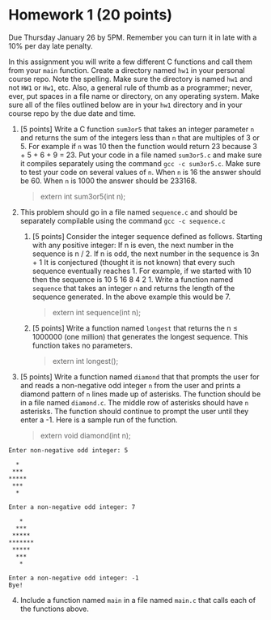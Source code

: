 # Homework 1 (20 points)

Due Thursday January 26 by 5PM. Remember you can turn it in late with a 10% per day late penalty.

In this assignment you will write a few different C functions and call them from your `main` function. Create a directory
named `hw1` in your personal course repo. Note the spelling. Make sure the directory is named `hw1` and not `HW1` or
`Hw1`, etc. Also, a general rule of thumb as a programmer; never, ever, put spaces in a file name or directory, on any
operating system. Make sure all of the files outlined below are in your `hw1` directory and in your course repo by the
due date and time.

1. [5 points] Write a C function `sum3or5` that takes an integer parameter `n` and returns the sum of the integers
    less than `n` that are multiples of 3 or 5. For example if `n` was 10 then the function would return 23 because 3 +
    5 + 6 + 9 = 23. Put your code in a file named `sum3or5.c` and make sure it compiles separately using the
    command `gcc -c sum3or5.c`. Make sure to test your code on several values of `n`. When `n` is 16 the
    answer should be 60. When `n` is 1000 the answer should be 233168. 

    > extern int sum3or5(int n);

2. This problem should go in a file named `sequence.c` and should be separately compilable using the
    command `gcc -c sequence.c`
    
    1. [5 points] Consider the integer sequence defined as follows. Starting with any positive integer:
       If n is even, the next number in the sequence is n / 2. If n is odd, the next number in the sequence is 3n + 1
       It is conjectured (thought it is not known) that every such sequence eventually reaches 1. For example, if we
       started with 10 then the sequence is 10 5 16 8 4 2 1.
       Write a function named `sequence` that takes an integer `n` and returns the length of the sequence generated.
       In the above example this would be 7.
       
       > extern int sequence(int n);
        
    2. [5 points] Write a function named `longest` that returns the n ≤ 1000000 (one million) that generates the longest
       sequence. This function takes no parameters.
       
       > extern int longest();
 
3. [5 points] Write a function named `diamond` that that prompts the user for and reads a non-negative odd
   integer `n` from the user and prints a diamond pattern of `n` lines made up of asterisks. The function should be in
   a file named `diamond.c`. The middle row of asterisks should have `n` asterisks. The function should continue
   to prompt the user until they enter a -1. Here is a sample run of the function.
   
   > extern void diamond(int n);

```
Enter non-negative odd integer: 5

  *
 ***
*****
 ***
  *

Enter a non-negative odd integer: 7
   
   *
  ***
 *****
*******
 *****
  ***
   *

Enter a non-negative odd integer: -1
Bye!
```

4. Include a function named `main` in a file named `main.c` that calls each of the functions above. 
